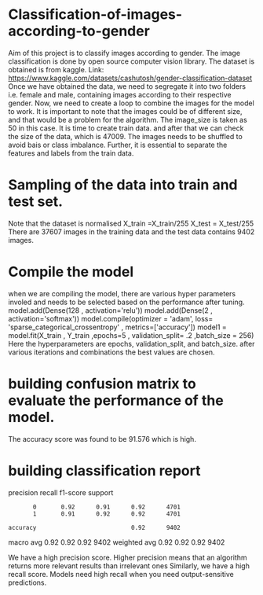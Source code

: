 # Classification-of-images-according-to-gender

Aim of this project is to classify images according to gender.
The image classification is done by open source computer vision library.
The dataset is obtained is from kaggle. Link: https://www.kaggle.com/datasets/cashutosh/gender-classification-dataset
Once we have obtained the data, we need to segregate it into two folders i.e. female and male, containing images according to their respective gender.
Now, we need to create a loop to combine the images for the model to work.
It is important to note that the images could be of different size, and that would be a problem for the algorithm. The image_size is taken as 50 in this case.
It is time to create train data. and after that we can check the size of the data, which is 47009.
The images needs to be shuffled to avoid bais or class imbalance.
Further, it is essential to separate the features and labels from the train data. 

# Sampling of the data into train and test set.
Note that the dataset is normalised
X_train =X_train/255
X_test = X_test/255
There are 37607 images in the training data
and the test data contains 9402 images.

# Compile the model
when we are compiling the model, there are various hyper parameters involed and needs to be selected based on the performance after tuning.
model.add(Dense(128 , activation='relu'))
model.add(Dense(2 , activation='softmax'))
model.compile(optimizer = 'adam', loss= 'sparse_categorical_crossentropy' , metrics=['accuracy'])
model1 = model.fit(X_train , Y_train ,epochs=5 , validation_split= .2 ,batch_size  = 256)
Here the hyperparameters are epochs, validation_split, and batch_size. after various iterations and combinations the best values are chosen.

# building confusion matrix to evaluate the performance of the model.
The accuracy score was found to be 91.576 which is high.
# building classification report
  precision    recall  f1-score   support

           0       0.92      0.91      0.92      4701
           1       0.91      0.92      0.92      4701

    accuracy                           0.92      9402
   macro avg       0.92      0.92      0.92      9402
weighted avg       0.92      0.92      0.92      9402

We have a high precision score. Higher precision means that an algorithm returns more relevant results than irrelevant ones
Similarly, we have a high recall score. Models need high recall when you need output-sensitive predictions.
